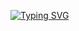 [![Typing SVG](https://readme-typing-svg.demolab.com/?lines=tkeskin+.+.+.;.+.+.+tkeskin)](https://git.io/typing-svg)
